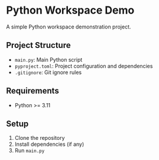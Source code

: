 # Python Workspace Demo

A simple Python workspace demonstration project.

## Project Structure

- `main.py`: Main Python script
- `pyproject.toml`: Project configuration and dependencies
- `.gitignore`: Git ignore rules

## Requirements

- Python >= 3.11

## Setup

1. Clone the repository
2. Install dependencies (if any)
3. Run `main.py`